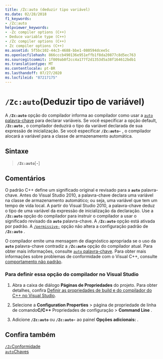 ```yaml
---
title: /Zc:auto (deduzir tipo variável)
ms.date: 02/28/2018
f1_keywords:
- /Zc:auto
helpviewer_keywords:
- -Zc compiler options (C++)
- Deduce variable type (C++)
- /Zc compiler options (C++)
- Zc compiler options (C++)
ms.assetid: 5f5bc102-44c3-4688-bbe1-080594dcee5c
ms.openlocfilehash: 866cccb490136e951effb1f8da20877c8d5ec763
ms.sourcegitcommit: 1f009ab0f2cc4a177f2d1353d5a38f164612bdb1
ms.translationtype: MT
ms.contentlocale: pt-BR
ms.lasthandoff: 07/27/2020
ms.locfileid: "87217175"
---
```

# <a name="zcauto-deduce-variable-type"></a>`/Zc:auto`(Deduzir tipo de variável)

A **`/Zc:auto`** opção do compilador informa ao compilador como usar a [ `auto` palavra-chave](../../cpp/auto-keyword.md) para declarar variáveis. Se você especificar a opção default, **`/Zc:auto`** , o compilador deduzirá o tipo da variável declarada de sua expressão de inicialização. Se você especificar **`/Zc:auto-`** , o compilador alocará a variável para a classe de armazenamento automática.

## <a name="syntax"></a>Sintaxe

> **`/Zc:auto`**[**`-`**]

## <a name="remarks"></a>Comentários

O padrão C++ define um significado original e revisado para a **`auto`** palavra-chave. Antes do Visual Studio 2010, a palavra-chave declara uma variável na classe de armazenamento automático; ou seja, uma variável que tem um tempo de vida local. A partir do Visual Studio 2010, a palavra-chave deduz o tipo de uma variável da expressão de inicialização da declaração. Use a **`/Zc:auto`** opção do compilador para instruir o compilador a usar o significado revisado da **`auto`** palavra-chave. A **`/Zc:auto`** opção está ativada por padrão. A [`/permissive-`](permissive-standards-conformance.md) opção não altera a configuração padrão de **`/Zc:auto`** .

O compilador emite uma mensagem de diagnóstico apropriada se o uso da **`auto`** palavra-chave contradiz a **`/Zc:auto`** opção do compilador atual. Para obter mais informações, consulte [ `auto` palavra-chave](../../cpp/auto-keyword.md). Para obter mais informações sobre problemas de conformidade com o Visual C++, consulte [comportamento não padrão](../../cpp/nonstandard-behavior.md).

### <a name="to-set-this-compiler-option-in-visual-studio"></a>Para definir essa opção do compilador no Visual Studio

1. Abra a caixa de diálogo **Páginas de Propriedades** do projeto. Para obter detalhes, confira [Definir as propriedades de build e do compilador do C++ no Visual Studio](../working-with-project-properties.md).

1. Selecione a **Configuration Properties**  >  página de propriedade de linha de comando**C/C++** Propriedades de configuração  >  **Command Line** .

1. Adicione **`/Zc:auto`** ou **`/Zc:auto-`** ao painel **Opções adicionais:** .

## <a name="see-also"></a>Confira também

[`/Zc`Conformidade](zc-conformance.md)<br/>
[`auto`Chaves](../../cpp/auto-keyword.md)
